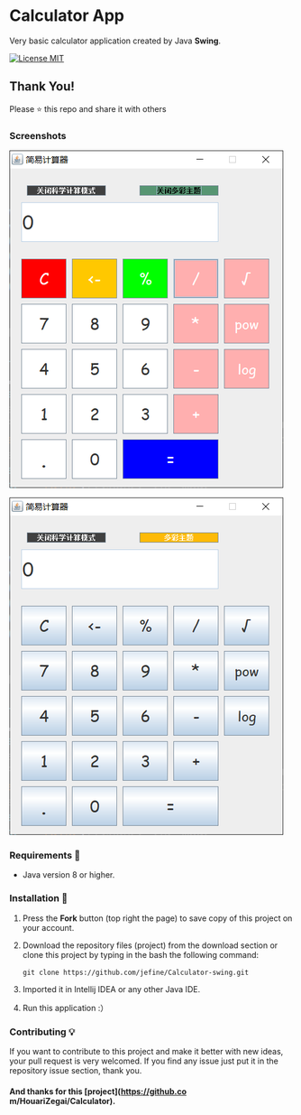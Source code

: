 # Calculator App
Very basic calculator application created by Java **Swing**. 

[![License MIT](https://img.shields.io/badge/license-MIT-blue.svg)](LICENSE)

## Thank You!
Please ⭐️ this repo and share it with others

### Screenshots

![colorfulMode](Screenshots/colorfulMode.png)

![ScientificMode](Screenshots/ScientificMode.png)


### Requirements 🔧
* Java version 8 or higher.

### Installation 🔌
1. Press the **Fork** button (top right the page) to save copy of this project on your account.

2. Download the repository files (project) from the download section or clone this project by typing in the bash the following command:

       git clone https://github.com/jefine/Calculator-swing.git
3. Imported it in Intellij IDEA or any other Java IDE.
4. Run this application :）

### Contributing 💡
If you want to contribute to this project and make it better with new ideas, your pull request is very welcomed.
If you find any issue just put it in the repository issue section, thank you.

#### And thanks for this [project](https://github.co	m/HouariZegai/Calculator).